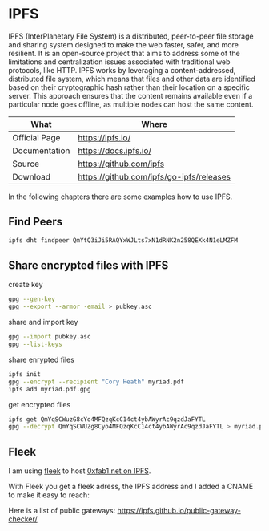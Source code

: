 # IPFS

IPFS (InterPlanetary File System) is a distributed, peer-to-peer file storage and sharing system designed to make the web faster, safer, and more resilient. It is an open-source project that aims to address some of the limitations and centralization issues associated with traditional web protocols, like HTTP. IPFS works by leveraging a content-addressed, distributed file system, which means that files and other data are identified based on their cryptographic hash rather than their location on a specific server. This approach ensures that the content remains available even if a particular node goes offline, as multiple nodes can host the same content.

| What          | Where                                      |
|---------------|--------------------------------------------|
| Official Page | <https://ipfs.io/>                         |
| Documentation | <https://docs.ipfs.io/>                    |
| Source        | <https://github.com/ipfs>                  |
| Download      | <https://github.com/ipfs/go-ipfs/releases> |

In the following chapters there are some examples how to use IPFS.

## Find Peers

``` sh
ipfs dht findpeer QmYtQ3iJi5RAQYxWJLts7xN1dRNK2n258QEXk4N1eLMZFM
```

## Share encrypted files with IPFS

create key

``` sh
gpg --gen-key
gpg --export --armor -email > pubkey.asc
```

share and import key

``` sh
gpg --import pubkey.asc
gpg --list-keys
```

share enrypted files

``` sh
ipfs init
gpg --encrypt --recipient "Cory Heath" myriad.pdf
ipfs add myriad.pdf.gpg
```

get encrypted files

``` sh
ipfs get QmYqSCWuzG8cYo4MFQzqKcC14ct4ybAWyrAc9qzdJaFYTL
gpg --decrypt QmYqSCWUZg8Cyo4MFQzqKcC14ct4ybAWyrAc9qzdJaFYTL > myriad.pdf
```

## Fleek

I am using [fleek](https://fleek.co/) to host [0xfab1.net on IPFS](https://ipfs.0xfab1.net).

With Fleek you get a fleek adress, the IPFS address and I added a CNAME to make it easy to reach:

Here is a list of public gateways: <https://ipfs.github.io/public-gateway-checker/>
